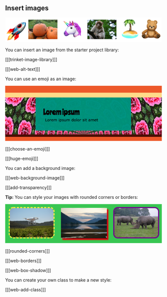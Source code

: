 ## Insert images

![Examples of images and emojis in a strip.](images/image-emoji-strip.png)

You can insert an image from the starter project library:

[[[trinket-image-library]]]

[[[web-alt-text]]]

You can use an emoji as an image:

![A patterned background image. The main section has a semi-transparent effect so that the image can be seen behind it.](images/background-image.png)

[[[choose-an-emoji]]]

[[[huge-emoji]]]

You can add a background image:

[[[web-background-image]]]

[[[add-transparency]]]

**Tip:** You can style your images with rounded corners or borders:

![Examples of images with dashed or solid borders, drop shadow, and rounded corners.](images/image-borders.png)

[[[rounded-corners]]]

[[[web-borders]]]

[[[web-box-shadow]]]

You can create your own class to make a new style:

[[[web-add-class]]]
